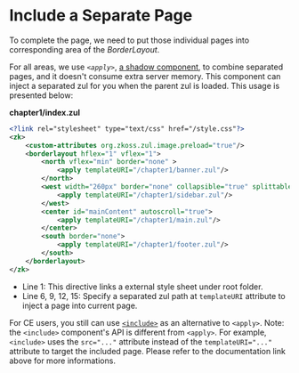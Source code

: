 # Include a Separate Page

To complete the page, we need to put those individual pages into
corresponding area of the *BorderLayout*.

For all areas, we use *`<apply>`*, [a shadow component]({{site.baseurl}}/zk_essentials/shadow_components/), to combine separated pages, and it doesn't consume extra server memory. This component can inject a separated zul for you when the parent zul is loaded. This usage is presented below:

**chapter1/index.zul**
```xml
<?link rel="stylesheet" type="text/css" href="/style.css"?>
<zk>
	<custom-attributes org.zkoss.zul.image.preload="true"/>
	<borderlayout hflex="1" vflex="1">
		<north vflex="min" border="none" >
			<apply templateURI="/chapter1/banner.zul"/>
		</north>
		<west width="260px" border="none" collapsible="true" splittable="true" minsize="300">
			<apply templateURI="/chapter1/sidebar.zul"/>
		</west>
		<center id="mainContent" autoscroll="true">
			<apply templateURI="/chapter1/main.zul"/>
		</center>
		<south border="none">
			<apply templateURI="/chapter1/footer.zul"/>
		</south>
	</borderlayout>
</zk>
```
-   Line 1: This directive links a external style sheet under root
    folder.
-   Line 6, 9, 12, 15: Specify a separated zul path at `templateURI` attribute to inject a page into current page.

For CE users, you still can use [`<include>`](/zk_component_ref/essential_components/include) as an alternative to `<apply>`.
Note: the `<include>` component's API is different from `<apply>`. For example, `<include>` uses the `src="..."` attribute instead of the `templateURI="..."` attribute to target the included page. Please refer to the documentation link above for more informations.
